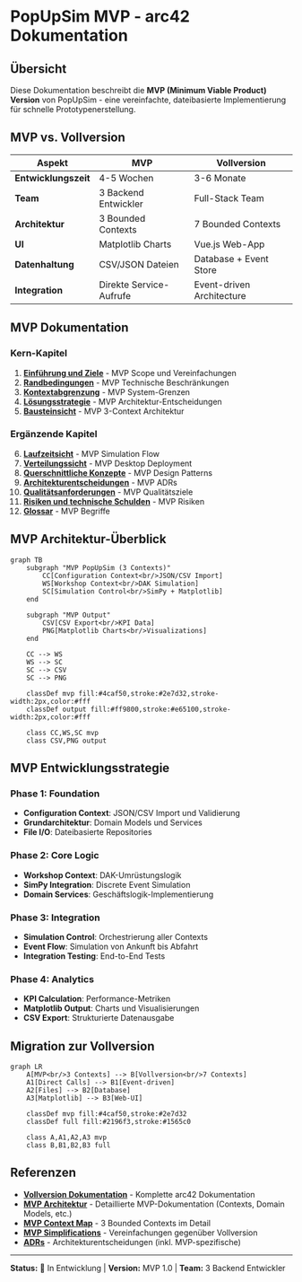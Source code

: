 # PopUpSim MVP - arc42 Dokumentation

## Übersicht

Diese Dokumentation beschreibt die **MVP (Minimum Viable Product) Version** von PopUpSim - eine vereinfachte, dateibasierte Implementierung für schnelle Prototypenerstellung.

## MVP vs. Vollversion

| Aspekt | MVP | Vollversion |
|--------|-----|-------------|
| **Entwicklungszeit** | 4-5 Wochen | 3-6 Monate |
| **Team** | 3 Backend Entwickler | Full-Stack Team |
| **Architektur** | 3 Bounded Contexts | 7 Bounded Contexts |
| **UI** | Matplotlib Charts | Vue.js Web-App |
| **Datenhaltung** | CSV/JSON Dateien | Database + Event Store |
| **Integration** | Direkte Service-Aufrufe | Event-driven Architecture |

## MVP Dokumentation

### Kern-Kapitel
1. **[Einführung und Ziele](01-introduction-goals.md)** - MVP Scope und Vereinfachungen
2. **[Randbedingungen](02-constraints.md)** - MVP Technische Beschränkungen
3. **[Kontextabgrenzung](03-context.md)** - MVP System-Grenzen
4. **[Lösungsstrategie](04-solution-strategy.md)** - MVP Architektur-Entscheidungen
5. **[Bausteinsicht](05-building-blocks.md)** - MVP 3-Context Architektur

### Ergänzende Kapitel
6. **[Laufzeitsicht](06-runtime.md)** - MVP Simulation Flow
7. **[Verteilungssicht](07-deployment.md)** - MVP Desktop Deployment
8. **[Querschnittliche Konzepte](08-concepts.md)** - MVP Design Patterns
9. **[Architekturentscheidungen](09-architecture-decisions.md)** - MVP ADRs
10. **[Qualitätsanforderungen](10-quality-requirements.md)** - MVP Qualitätsziele
11. **[Risiken und technische Schulden](11-risks-technical-debt.md)** - MVP Risiken
12. **[Glossar](12-glossary.md)** - MVP Begriffe

## MVP Architektur-Überblick

```mermaid
graph TB
    subgraph "MVP PopUpSim (3 Contexts)"
        CC[Configuration Context<br/>JSON/CSV Import]
        WS[Workshop Context<br/>DAK Simulation]
        SC[Simulation Control<br/>SimPy + Matplotlib]
    end

    subgraph "MVP Output"
        CSV[CSV Export<br/>KPI Data]
        PNG[Matplotlib Charts<br/>Visualizations]
    end

    CC --> WS
    WS --> SC
    SC --> CSV
    SC --> PNG

    classDef mvp fill:#4caf50,stroke:#2e7d32,stroke-width:2px,color:#fff
    classDef output fill:#ff9800,stroke:#e65100,stroke-width:2px,color:#fff

    class CC,WS,SC mvp
    class CSV,PNG output
```

## MVP Entwicklungsstrategie

### Phase 1: Foundation
- **Configuration Context**: JSON/CSV Import und Validierung
- **Grundarchitektur**: Domain Models und Services
- **File I/O**: Dateibasierte Repositories

### Phase 2: Core Logic
- **Workshop Context**: DAK-Umrüstungslogik
- **SimPy Integration**: Discrete Event Simulation
- **Domain Services**: Geschäftslogik-Implementierung

### Phase 3: Integration
- **Simulation Control**: Orchestrierung aller Contexts
- **Event Flow**: Simulation von Ankunft bis Abfahrt
- **Integration Testing**: End-to-End Tests

### Phase 4: Analytics
- **KPI Calculation**: Performance-Metriken
- **Matplotlib Output**: Charts und Visualisierungen
- **CSV Export**: Strukturierte Datenausgabe

## Migration zur Vollversion

```mermaid
graph LR
    A[MVP<br/>3 Contexts] --> B[Vollversion<br/>7 Contexts]
    A1[Direct Calls] --> B1[Event-driven]
    A2[Files] --> B2[Database]
    A3[Matplotlib] --> B3[Web-UI]

    classDef mvp fill:#4caf50,stroke:#2e7d32
    classDef full fill:#2196f3,stroke:#1565c0

    class A,A1,A2,A3 mvp
    class B,B1,B2,B3 full
```

## Referenzen

- **[Vollversion Dokumentation](../README.md)** - Komplette arc42 Dokumentation
- **[MVP Architektur](../../mvp/)** - Detaillierte MVP-Dokumentation (Contexts, Domain Models, etc.)
- **[MVP Context Map](../../mvp/context-map-mvp.md)** - 3 Bounded Contexts im Detail
- **[MVP Simplifications](../../mvp/mvp-simplifications.md)** - Vereinfachungen gegenüber Vollversion
- **[ADRs](../../adr/)** - Architekturentscheidungen (inkl. MVP-spezifische)

---

**Status:** 🚧 In Entwicklung | **Version:** MVP 1.0 | **Team:** 3 Backend Entwickler